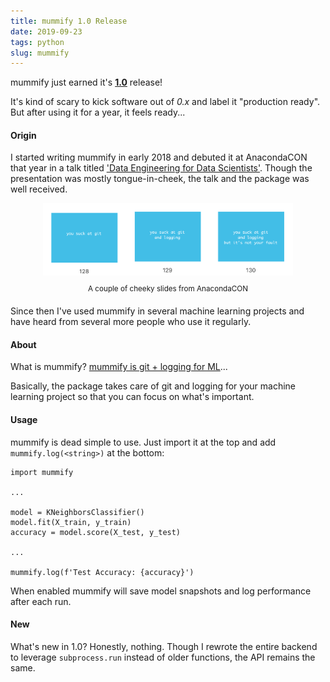 ```yaml
---
title: mummify 1.0 Release
date: 2019-09-23
tags: python
slug: mummify
---
```


mummify just earned it's [**1.0**](https://pypi.org/project/mummify/1.0/) release!

It's kind of scary to kick software out of *0.x* and label it "production ready". But after using it for a year, it feels ready... 

#### Origin

I started writing mummify in early 2018 and debuted it at AnacondaCON that year in a talk titled ['Data Engineering for Data Scientists'](https://github.com/maxhumber/presentations/tree/master/2018-04-09_data_engineering). Though the presentation was mostly tongue-in-cheek, the talk and the package was well received. 

<p style="text-align:center;"><img src="images/mummify_slides.png" width="400" align="middle"></p>

<p style="text-align:center;"><sup>A couple of cheeky slides from AnacondaCON</sup></p>

Since then I've used mummify in several machine learning projects and have heard from several more people who use it regularly.

#### About 

What is mummify? [mummify is git + logging for ML](https://github.com/maxhumber/mummify)... 

Basically, the package takes care of git and logging for your machine learning project so that you can focus on what's important.

#### Usage

mummify is dead simple to use. Just import it at the top and add `mummify.log(<string>)` at the bottom:

```
import mummify

...

model = KNeighborsClassifier()
model.fit(X_train, y_train)
accuracy = model.score(X_test, y_test)

...

mummify.log(f'Test Accuracy: {accuracy}')
```

When enabled mummify will save model snapshots and log performance after each run. 

#### New

What's new in 1.0? Honestly, nothing. Though I rewrote the entire backend to leverage `subprocess.run` instead of older functions, the API remains the same.